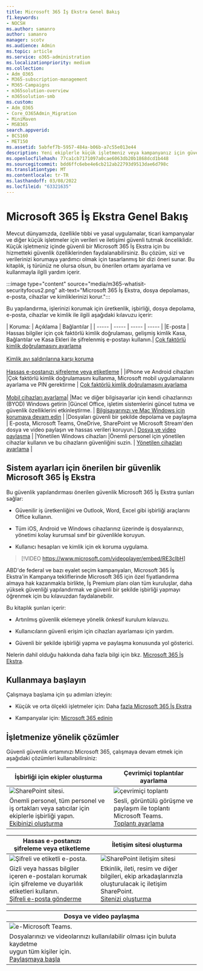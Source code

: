 ```yaml
---
title: Microsoft 365 İş Ekstra Genel Bakış
f1.keywords:
- NOCSH
ms.author: samanro
author: samanro
manager: scotv
ms.audience: Admin
ms.topic: article
ms.service: o365-administration
ms.localizationpriority: medium
ms.collection:
- Adm_O365
- M365-subscription-management
- M365-Campaigns
- m365solution-overview
- m365solution-smb
ms.custom:
- Adm_O365
- Core_O365Admin_Migration
- MiniMaven
- MSB365
search.appverid:
- BCS160
- MET150
ms.assetid: 5abfef7b-5957-484a-b06b-a7c55e013e44
description: Yeni ekiplerle küçük işletmeniz veya kampanyanız için güvenli bir şekilde işbirliği Microsoft 365 İş Ekstra.
ms.openlocfilehash: 77ca1cb7171097a0cae6063db20b1868dcd1b448
ms.sourcegitcommit: bdd6ffc6ebe4e6cb212ab22793d9513dae6d798c
ms.translationtype: MT
ms.contentlocale: tr-TR
ms.lasthandoff: 03/08/2022
ms.locfileid: "63321635"
---
```

# <a name="microsoft-365-business-premium-overview"></a>Microsoft 365 İş Ekstra Genel Bakış

Mevcut dünyamızda, özellikle tıbbi ve yasal uygulamalar, ticari kampanyalar ve diğer küçük işletmeler için verileri ve iletişimi güvenli tutmak önceliklidir. Küçük işletmeniz içinde güvenli bir Microsoft 365 İş Ekstra için bu hizmetteki güvenlik özelliklerinden faydalanabilirsiniz. Bu çözüm, sizi ve verilerinizi korumaya yardımcı olmak için tasarlanmış bir dizi öneri sunar. Bu kitaplık, iş türünüz ne olursa olsun, bu önerilen ortamı ayarlama ve kullanmayla ilgili yardım içerir.

:::image type="content" source="media/m365-whatisit-securityfocus2.png" alt-text="Microsoft 365 İş Ekstra, dosya depolaması, e-posta, cihazlar ve kimliklerinizi korur.":::

Bu yapılandırma, işlerinizi korumak için üretkenlik, işbirliği, dosya depolama, e-posta, cihazlar ve kimlik ile ilgili aşağıdaki kılavuzu içerir:

| Koruma: | Açıklama | Bağlantılar |
| ----- | ----- | ----- | ----- |
|E-posta | Hassas bilgiler için çok faktörlü kimlik doğrulaması, gelişmiş kimlik Kasa, Bağlantılar ve Kasa Ekleri ile şifrelenmiş e-postayı kullanın.| [Çok faktörlü kimlik doğrulamasını ayarlama](m365bp-multifactor-authentication.md) <br/><br/>[Kimlik avı saldırılarına karşı koruma](m365-campaigns-phishing-and-attacks.md)<br/><br/>[Hassas e-postanızı şifreleme veya etiketleme](send-encrypted-email.md) |
|iPhone ve Android cihazları |Çok faktörlü kimlik doğrulamasını kullanma, Microsoft mobil uygulamalarını ayarlama ve PIN gerektirme | [Çok faktörlü kimlik doğrulamasını ayarlama](m365bp-multifactor-authentication.md)<br/><br/>[Mobil cihazları ayarlama](../business/set-up-mobile-devices.md)|
|Mac ve diğer bilgisayarlar için kendi cihazlarınızı (BYOD) Windows getirin |Güncel Office, işletim sistemlerini güncel tutma ve güvenlik özelliklerini etkinleştirme. | [Bilgisayarınızı ve Mac Windows için korumaya devam edin](m365bp-protect-pcs-macs.md) |
|Dosyaları güvenli bir şekilde depolama ve paylaşma | E-posta, Microsoft Teams, OneDrive, SharePoint ve Microsoft Stream'den dosya ve video paylaşın ve hassas verileri koruyun.| [Dosya ve video paylaşma](share-files-and-videos.md) |
|Yönetilen Windows cihazları |Önemli personel için yönetilen cihazlar kullanın ve bu cihazların güvenliğini suzin. | [Yönetilen cihazları ayarlama](../business/set-up-windows-devices.md) |

## <a name="a-recommended-security-configuration-for-microsoft-365-business-premium"></a>Sistem ayarları için önerilen bir güvenlik Microsoft 365 İş Ekstra

Bu güvenlik yapılandırması önerilen güvenlik Microsoft 365 İş Ekstra şunları sağlar:

- Güvenilir iş üretkenliğini ve Outlook, Word, Excel gibi işbirliği araçlarını Office kullanın.

- Tüm iOS, Android ve Windows cihazlarınız üzerinde iş dosyalarınızı, yönetimi kolay kurumsal sınıf bir güvenlikle koruyun.

- Kullanıcı hesapları ve kimlik için ek koruma uygulama.

> [!VIDEO https://www.microsoft.com/videoplayer/embed/RE3clbH]

ABD'de federal ve bazı eyalet seçim kampanyaları, Microsoft 365 İş Ekstra'in [](get-microsoft-365-campaigns.md) Kampanya tekliflerinde Microsoft 365 için özel fiyatlandırma almaya hak kazanmakla birlikte, İş Premium planı olan tüm kuruluşlar, daha yüksek güvenliği yapılandırmak ve güvenli bir şekilde işbirliği yapmayı öğrenmek için bu kılavuzdan faydalanebilir.

Bu kitaplık şunları içerir:

- Artırılmış güvenlik eklemeye yönelik önkesif kurulum kılavuzu.

- Kullanıcıların güvenli erişim için cihazları ayarlaması için yardım.

- Güvenli bir şekilde işbirliği yapma ve paylaşma konusunda yol gösterici.

Nelerin dahil olduğu hakkında daha fazla bilgi için bkz. [Microsoft 365 İş Ekstra](https://www.microsoft.com/microsoft-365/business).

## <a name="get-started"></a>Kullanmaya başlayın

Çalışmaya başlama için şu adımları izleyin:

- Küçük ve orta ölçekli işletmeler için: Daha [fazla Microsoft 365 İş Ekstra](get-microsoft-365-business-premium.md)

- Kampanyalar için: [Microsoft 365 edinin](get-microsoft-365-campaigns.md)

## <a name="solutions-for-your-business"></a>İşletmenize yönelik çözümler

Güvenli güvenlik ortamınızı Microsoft 365, çalışmaya devam etmek için aşağıdaki çözümleri kullanabilirsiniz:

| İşbirliği için ekipler oluşturma | Çevrimiçi toplantılar ayarlama |
| ------------- | ------------- |
| ![SharePoint sitesi.](../media/sm-m365-democracy-teams-collab.png) | ![çevrimiçi toplantı](../media/m365-democracy-teams-meetings.png) |
| Önemli personel, tüm personel ve iş ortakları veya satıcılar için ekiplerle işbirliği yapın.<br>[Ekibinizi oluşturma](create-teams-for-collaboration.md) | Sesli, görüntülü görüşme ve paylaşım ile toplantı Microsoft Teams.<br>[Toplantı ayarlama](set-up-meetings.md) |

| Hassas e-postanızı şifreleme veya etiketleme | İletişim sitesi oluşturma |
| ------------- | ------------- |
| ![Şifreli ve etiketli e-posta.](../media/sm-m365-campaign-email-encrypt.png) | ![SharePoint iletişim sitesi](../media/sm-m365-democracy-comms-site.png) |
| Gizli veya hassas bilgiler içeren e-postaları korumak için şifreleme ve duyarlılık etiketleri kullanın.<br>[Şifreli e-posta gönderme](send-encrypted-email.md) | Etkinlik, ileti, resim ve diğer bilgileri, ekip arkadaşlarınızla oluşturulacak iç iletişim SharePoint.<br>[Sitenizi oluşturma](create-communications-site.md) |

| Dosya ve video paylaşma |
| ------------- |
| ![e-Microsoft Teams.](../media/m365-democracy-teams-sharefiles.png) |
| Dosyalarınızı ve videolarınızı kullanılabilir olması için buluta kaydetme <br>uygun tüm kişiler için.<br>[Paylaşmaya başla](share-files-and-videos.md) |
